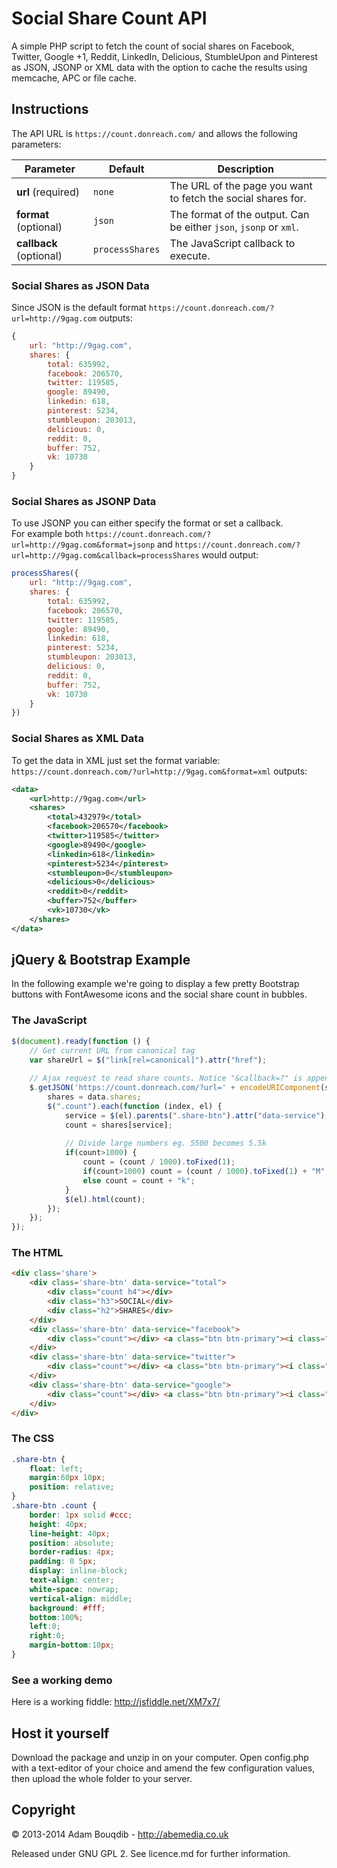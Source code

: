 Social Share Count API
===========

A simple PHP script to fetch the count of social shares on Facebook, Twitter, Google +1, Reddit, LinkedIn, Delicious, StumbleUpon and Pinterest as JSON, JSONP or XML data with the option to cache the results using memcache, APC or file cache.

## Instructions

The API URL is `https://count.donreach.com/` and allows the following parameters:

|  Parameter              |  Default         |  Description                                                      |
| ----------------------- | ---------------- | ----------------------------------------------------------------- |
| **url**  (required)     | `none`           | The URL of the page you want to fetch the social shares for.      |
| **format** (optional)   | `json`           | The format of the output. Can be either `json`, `jsonp` or `xml`. |
| **callback** (optional) | `processShares`  | The JavaScript callback to execute. 

### Social Shares as JSON Data

Since JSON is the default format `https://count.donreach.com/?url=http://9gag.com` outputs:
```javascript
{
	url: "http://9gag.com",
	shares: {
		total: 635992,
		facebook: 206570,
		twitter: 119585,
		google: 89490,
		linkedin: 618,
		pinterest: 5234,
		stumbleupon: 203013,
		delicious: 0,
		reddit: 0,
		buffer: 752,
		vk: 10730
	}
}
```

### Social Shares as JSONP Data

To use JSONP you can either specify the format or set a callback.  
For example both `https://count.donreach.com/?url=http://9gag.com&format=jsonp` and `https://count.donreach.com/?url=http://9gag.com&callback=processShares` would output:
```javascript
processShares({
	url: "http://9gag.com",
	shares: {
		total: 635992,
		facebook: 206570,
		twitter: 119585,
		google: 89490,
		linkedin: 618,
		pinterest: 5234,
		stumbleupon: 203013,
		delicious: 0,
		reddit: 0,
		buffer: 752,
		vk: 10730
	}
})
```

### Social Shares as XML Data

To get the data in XML just set the format variable: `https://count.donreach.com/?url=http://9gag.com&format=xml` outputs:
```xml
<data>
	<url>http://9gag.com</url>
	<shares>
		<total>432979</total>
		<facebook>206570</facebook>
		<twitter>119585</twitter>
		<google>89490</google>
		<linkedin>618</linkedin>
		<pinterest>5234</pinterest>
		<stumbleupon>0</stumbleupon>
		<delicious>0</delicious>
		<reddit>0</reddit>
		<buffer>752</buffer>
		<vk>10730</vk>
	</shares>
</data>
```

## jQuery & Bootstrap Example

In the following example we're going to display a few pretty Bootstrap buttons with FontAwesome icons and the social share count in bubbles.

### The JavaScript
```javascript
$(document).ready(function () {
    // Get current URL from canonical tag
    var shareUrl = $("link[rel=canonical]").attr("href");
    
    // Ajax request to read share counts. Notice "&callback=?" is appended to the URL to define it as JSONP.
    $.getJSON('https://count.donreach.com/?url=' + encodeURIComponent(shareUrl) + "&callback=?", function (data) {
        shares = data.shares;
        $(".count").each(function (index, el) {
            service = $(el).parents(".share-btn").attr("data-service");
            count = shares[service];
            
            // Divide large numbers eg. 5500 becomes 5.5k
            if(count>1000) {
                count = (count / 1000).toFixed(1);
                if(count>1000) count = (count / 1000).toFixed(1) + "M";
                else count = count + "k";
            }
            $(el).html(count);
        });
    });
});
```
### The HTML
```html
<div class='share'>
    <div class='share-btn' data-service="total">
        <div class="count h4"></div>
        <div class="h3">SOCIAL</div>
        <div class="h2">SHARES</div>
    </div>
    <div class='share-btn' data-service="facebook">
        <div class="count"></div> <a class="btn btn-primary"><i class="fa fa-facebook fa-fw fa-3x"></i></a>
    </div>
    <div class='share-btn' data-service="twitter">
        <div class="count"></div> <a class="btn btn-primary"><i class="fa fa-twitter fa-fw fa-3x"></i></a>
    </div>
    <div class='share-btn' data-service="google">
        <div class="count"></div> <a class="btn btn-primary"><i class="fa fa-google-plus fa-fw fa-3x"></i></a>
    </div>
</div>
```
### The CSS
```css
.share-btn {
    float: left;
    margin:60px 10px;
    position: relative;
}
.share-btn .count {
    border: 1px solid #ccc;
    height: 40px;
    line-height: 40px;
    position: absolute;
    border-radius: 4px;
    padding: 0 5px;
    display: inline-block;
    text-align: center;
    white-space: nowrap;
    vertical-align: middle;
    background: #fff;
    bottom:100%;
    left:0;
    right:0;
    margin-bottom:10px;
}
```
### See a working demo

Here is a working fiddle: http://jsfiddle.net/XM7x7/

## Host it yourself

Download the package and unzip in on your computer. Open config.php with a text-editor of your choice and amend the few configuration values, then upload the whole folder to your server.

## Copyright
&copy; 2013-2014 Adam Bouqdib - http://abemedia.co.uk

Released under GNU GPL 2. See licence.md for further information.

